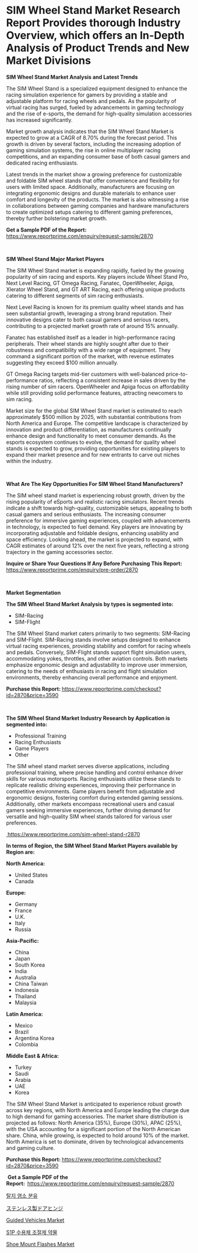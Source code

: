 <p><h1>SIM Wheel Stand Market Research Report Provides thorough Industry Overview, which offers an In-Depth Analysis of Product Trends and New Market Divisions</h1></p><p><strong>SIM Wheel Stand Market Analysis and Latest Trends</strong></p>
<p><p>The SIM Wheel Stand is a specialized equipment designed to enhance the racing simulation experience for gamers by providing a stable and adjustable platform for racing wheels and pedals. As the popularity of virtual racing has surged, fueled by advancements in gaming technology and the rise of e-sports, the demand for high-quality simulation accessories has increased significantly.</p><p>Market growth analysis indicates that the SIM Wheel Stand Market is expected to grow at a CAGR of 8.70% during the forecast period. This growth is driven by several factors, including the increasing adoption of gaming simulation systems, the rise in online multiplayer racing competitions, and an expanding consumer base of both casual gamers and dedicated racing enthusiasts.</p><p>Latest trends in the market show a growing preference for customizable and foldable SIM wheel stands that offer convenience and flexibility for users with limited space. Additionally, manufacturers are focusing on integrating ergonomic designs and durable materials to enhance user comfort and longevity of the products. The market is also witnessing a rise in collaborations between gaming companies and hardware manufacturers to create optimized setups catering to different gaming preferences, thereby further bolstering market growth.</p></p>
<p><strong>Get a Sample PDF of the Report:&nbsp;</strong> <a href="https://www.reportprime.com/enquiry/request-sample/2870">https://www.reportprime.com/enquiry/request-sample/2870</a></p>
<p>&nbsp;</p>
<p><strong>SIM Wheel Stand Major Market Players</strong></p>
<p><p>The SIM Wheel Stand market is expanding rapidly, fueled by the growing popularity of sim racing and esports. Key players include Wheel Stand Pro, Next Level Racing, GT Omega Racing, Fanatec, OpenWheeler, Apiga, Xlerator Wheel Stand, and GT ART Racing, each offering unique products catering to different segments of sim racing enthusiasts.</p><p>Next Level Racing is known for its premium quality wheel stands and has seen substantial growth, leveraging a strong brand reputation. Their innovative designs cater to both casual gamers and serious racers, contributing to a projected market growth rate of around 15% annually. </p><p>Fanatec has established itself as a leader in high-performance racing peripherals. Their wheel stands are highly sought after due to their robustness and compatibility with a wide range of equipment. They command a significant portion of the market, with revenue estimates suggesting they exceed $100 million annually.</p><p>GT Omega Racing targets mid-tier customers with well-balanced price-to-performance ratios, reflecting a consistent increase in sales driven by the rising number of sim racers. OpenWheeler and Apiga focus on affordability while still providing solid performance features, attracting newcomers to sim racing.</p><p>Market size for the global SIM Wheel Stand market is estimated to reach approximately $500 million by 2025, with substantial contributions from North America and Europe. The competitive landscape is characterized by innovation and product differentiation, as manufacturers continually enhance design and functionality to meet consumer demands. As the esports ecosystem continues to evolve, the demand for quality wheel stands is expected to grow, providing opportunities for existing players to expand their market presence and for new entrants to carve out niches within the industry.</p></p>
<p>&nbsp;</p>
<p><strong>What Are The Key Opportunities For SIM Wheel Stand Manufacturers?</strong></p>
<p><p>The SIM wheel stand market is experiencing robust growth, driven by the rising popularity of eSports and realistic racing simulators. Recent trends indicate a shift towards high-quality, customizable setups, appealing to both casual gamers and serious enthusiasts. The increasing consumer preference for immersive gaming experiences, coupled with advancements in technology, is expected to fuel demand. Key players are innovating by incorporating adjustable and foldable designs, enhancing usability and space efficiency. Looking ahead, the market is projected to expand, with CAGR estimates of around 12% over the next five years, reflecting a strong trajectory in the gaming accessories sector.</p></p>
<p><strong>Inquire or Share Your Questions If Any Before Purchasing This Report:</strong> <a href="https://www.reportprime.com/enquiry/pre-order/2870">https://www.reportprime.com/enquiry/pre-order/2870</a></p>
<p>&nbsp;</p>
<p><strong>Market Segmentation</strong></p>
<p><strong>The SIM Wheel Stand Market Analysis by types is segmented into:</strong></p>
<p><ul><li>SIM-Racing</li><li>SIM-Flight</li></ul></p>
<p><p>The SIM Wheel Stand market caters primarily to two segments: SIM-Racing and SIM-Flight. SIM-Racing stands involve setups designed to enhance virtual racing experiences, providing stability and comfort for racing wheels and pedals. Conversely, SIM-Flight stands support flight simulation users, accommodating yokes, throttles, and other aviation controls. Both markets emphasize ergonomic design and adjustability to improve user immersion, catering to the needs of enthusiasts in racing and flight simulation environments, thereby enhancing overall performance and enjoyment.</p></p>
<p><strong>Purchase this Report:&nbsp;</strong><a href="https://www.reportprime.com/checkout?id=2870&price=3590">https://www.reportprime.com/checkout?id=2870&price=3590</a></p>
<p>&nbsp;</p>
<p><strong>The SIM Wheel Stand Market Industry Research by Application is segmented into:</strong></p>
<p><ul><li>Professional Training</li><li>Racing Enthusiasts</li><li>Game Players</li><li>Other</li></ul></p>
<p><p>The SIM wheel stand market serves diverse applications, including professional training, where precise handling and control enhance driver skills for various motorsports. Racing enthusiasts utilize these stands to replicate realistic driving experiences, improving their performance in competitive environments. Game players benefit from adjustable and ergonomic designs, fostering comfort during extended gaming sessions. Additionally, other markets encompass recreational users and casual gamers seeking immersive experiences, further driving demand for versatile and high-quality SIM wheel stands tailored for various user preferences.</p></p>
<p><a href="https://www.reportprime.com/sim-wheel-stand-r2870">&nbsp;https://www.reportprime.com/sim-wheel-stand-r2870</a></p>
<p><strong>In terms of Region, the SIM Wheel Stand Market Players available by Region are:</strong></p>
<p>
    <p> <strong> North America: </strong>
        <ul>
            <li>United States</li>
            <li>Canada</li>
        </ul>
        </p> 
    <p> <strong> Europe: </strong>
        <ul>
            <li>Germany</li>
            <li>France</li>
            <li>U.K.</li>
            <li>Italy</li>
            <li>Russia</li>
        </ul>
        </p> 
    <p> <strong> Asia-Pacific: </strong>
        <ul>
            <li>China</li>
            <li>Japan</li>
            <li>South Korea</li>
            <li>India</li>
            <li>Australia</li>
            <li>China Taiwan</li>
            <li>Indonesia</li>
            <li>Thailand</li>
            <li>Malaysia</li>
        </ul>
        </p> 
    <p> <strong> Latin America: </strong>
        <ul>
            <li>Mexico</li>
            <li>Brazil</li>
            <li>Argentina Korea</li>
            <li>Colombia</li>
        </ul>
        </p> 
    <p> <strong> Middle East & Africa: </strong>
        <ul>
            <li>Turkey</li>
            <li>Saudi</li>
            <li>Arabia</li>
            <li>UAE</li>
            <li>Korea</li>
        </ul>
    </p>
    </p>
<p><p>The SIM Wheel Stand Market is anticipated to experience robust growth across key regions, with North America and Europe leading the charge due to high demand for gaming accessories. The market share distribution is projected as follows: North America (35%), Europe (30%), APAC (25%), with the USA accounting for a significant portion of the North American share. China, while growing, is expected to hold around 10% of the market. North America is set to dominate, driven by technological advancements and gaming culture.</p></p>
<p><strong>Purchase this Report: </strong><a href="https://www.reportprime.com/checkout?id=2870&price=3590">https://www.reportprime.com/checkout?id=2870&price=3590</a></p>
<p>&nbsp;<strong>Get a Sample PDF of the Report:&nbsp;&nbsp;</strong><a href="https://www.reportprime.com/enquiry/request-sample/2870">https://www.reportprime.com/enquiry/request-sample/2870</a></p>
<p><strong></strong></p>
<p><p><a href="https://medium.com/@kacrimipp/%ED%83%88%EC%A7%80%EC%97%BC%EC%86%8C-%EC%9A%B0%EC%9C%A0-%ED%8C%8C%EC%9A%B0%EB%8D%94-%EC%8B%9C%EC%9E%A5-%EC%A0%84%EB%A7%9D-%EB%B0%8F-%EC%8B%9C%EC%9E%A5-%EC%A0%90%EC%9C%A0%EC%9C%A8-%EB%B6%84%EC%84%9D-%EC%84%B1%EC%9E%A5-%EB%8F%99%ED%96%A5-%EB%B0%8F-%EC%8B%9C%EC%9E%A5-%EC%98%88%EC%B8%A1-2024-2031-0497ff6a437a">탈지 염소 분유</a></p><p><a href="https://medium.com/@adalineconnelly2023/%E3%82%B9%E3%83%86%E3%83%B3%E3%83%AC%E3%82%B9%E9%8B%BC%E3%81%AE%E3%83%89%E3%82%A2%E3%83%92%E3%83%B3%E3%82%B8%E5%B8%82%E5%A0%B4-%E3%82%B0%E3%83%AD%E3%83%BC%E3%83%90%E3%83%AB%E3%81%8A%E3%82%88%E3%81%B3%E5%9C%B0%E5%9F%9F%E5%88%86%E6%9E%90-%E5%9C%B0%E5%9F%9F-%E5%9B%BD%E3%83%AC%E3%83%99%E3%83%AB%E3%81%AE%E5%88%86%E6%9E%90-%E7%AB%B6%E4%BA%89%E7%92%B0%E5%A2%83%E3%81%AB%E7%84%A6%E7%82%B9%E3%82%92%E5%BD%93%E3%81%A6%E3%82%8B-8f9b4b6efb0a">ステンレス製ドアヒンジ</a></p><p><a href="https://medium.com/@guadaluannon456456/strategic-market-insights-into-the-global-guided-vehicles-market-2024-2031-1af3e0814ced">Guided Vehicles Market</a></p><p><a href="https://medium.com/@avaoneill70/%EC%83%88%EB%A1%AD%EA%B2%8C-%EB%96%A0%EC%98%A4%EB%A5%B4%EB%8A%94-s1p-%EC%88%98%EC%9A%A9%EC%B2%B4-%EC%A1%B0%EC%A0%88%EC%A0%9C-%EC%95%BD%EB%AC%BC-%EC%8B%9C%EC%9E%A5-%EA%B8%B0%ED%9A%8C-2024%EB%85%84%EB%B6%80%ED%84%B0-2031%EB%85%84%EA%B9%8C%EC%A7%80-%ED%88%AC%EC%9E%90%EC%9E%90-%EB%B0%8F-%EC%9D%B4%ED%95%B4%EA%B4%80%EA%B3%84%EC%9E%90%EB%A5%BC-%EC%9C%84%ED%95%9C-%EC%8B%9C%EC%9E%A5-%EB%B6%84%EC%84%9D-%EC%98%88%EC%B8%A1-4d803f0f51ab">S1P 수용체 조절제 약물</a></p><p><a href="https://medium.com/@guadaluannon456456/shoe-mount-flashes-market-size-by-type-professional-amateur-by-product-oem-aftermarket-global-087f8b18ea93">Shoe Mount Flashes Market</a></p></p>